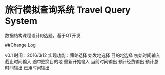 ﻿# 旅行模拟查询系统 Travel Query System
数据结构课程设计的选题，基于QT开发

##Change Log

v0.1 
时间：2016/3/12
实现功能：策略选择 始发地选择 目的地选择 初始时间输入 截止时间输入
途中更换目的地 重新开始输入 当前时间输出 预计经费输出
预计总时间输出 已用时间输出

